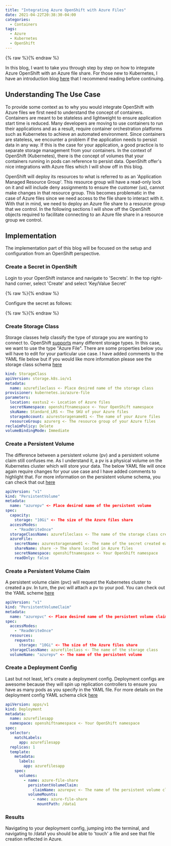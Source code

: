 ```yaml
---
title: "Integrating Azure OpenShift with Azure Files"
date: 2021-04-22T20:38:30-04:00
categories:
  - Containers
tags:
  - Azure
  - Kubernetes
  - OpenShift
---
```


{% raw %}<img src="/blog/assets/images/blog_images/aro-and-azure-files/openshift_azure.png" alt="">{% endraw %}

In this blog, I want to take you through step by step on how to integrate Azure OpenShift with an Azure file share. For those new to Kubernetes, I have an introduction blog [here](https://schiiss.github.io/blog/containers/an-introduction-to-kubernetes/) that I recommend reading before continuing.

## Understanding The Use Case

To provide some context as to why you would integrate OpenShift with Azure files we first need to understand the concept of containers. Containers are meant to be stateless and lightweight to ensure application start time is reduced. Many developers are moving to use containers to run their applications and as a result, require container orchestration platforms such as Kubernetes to achieve an automated environment. Since containers are stateless, we encounter a problem if the application needs to persist data in any way. If this is the case for your application, a good practice is to separate storage management from your containers. In the context of OpenShift (Kubernetes), there is the concept of volumes that your containers running in pods can reference to persist data. OpenShift offer's nice integrations with Azure files which I will show off in this blog.

OpenShift will deploy its resources to what is referred to as an 'Application Managed Resource Group'. This resource group will have a read-only lock on it and will include deny assignments to ensure the customer (us), cannot make changes in that resource group. This becomes problematic in the case of Azure files since we need access to the file share to interact with it. With that in mind, we need to deploy an Azure file share to a resource group that we control. In the following sections I will show off the OpenShift objects required to facilitate connecting to an Azure file share in a resource group we control. 

## Implementation

The implementation part of this blog will be focused on the setup and configuration from an OpenShift perspective. 

### Create a Secret in OpenShift

Login to your OpenShift instance and navigate to 'Secrets'. In the top right-hand corner, select 'Create' and select 'Key/Value Secret'

{% raw %}<img src="/blog/assets/images/blog_images/aro-and-azure-files/secrets_create.PNG" alt="">{% endraw %}

Configure the secret as follows:

{% raw %}<img src="/blog/assets/images/blog_images/aro-and-azure-files/secret_config.PNG" alt="">{% endraw %}


### Create Storage Class

Storage classes help classify the type of storage you are wanting to connect to. OpenShift [supports](https://docs.openshift.com/container-platform/4.7/storage/understanding-persistent-storage.html#pv-access-modes_understanding-persistent-storage) many different storage types. In this case, we want to use the type "Azure File". There are some properties below you will have to edit for your particular use case. I have added comments to the YAML file below but if you would like more information please see the storage class schema [here](https://docs.openshift.com/container-platform/4.7/rest_api/storage_apis/storageclass-storage-k8s-io-v1.html#storageclass-storage-k8s-io-v1)

```yaml
kind: StorageClass
apiVersion: storage.k8s.io/v1
metadata:
  name: azurefileclass <- Place desired name of the storage class
provisioner: kubernetes.io/azure-file
parameters:
  location: eastus2 <- Location of Azure files
  secretNamespace: openshiftnamespace <- Your OpenShift namespace
  skuName: Standard_LRS <- The SKU of your Azure files
  storageAccount: azurestoragename01 <- The name of your Azure files
  resourceGroup: azurerg <- The resource group of your Azure files
reclaimPolicy: Delete
volumeBindingMode: Immediate
```

### Create a Persistent Volume

The difference between a persistent volume (pv) and a persistent volume claim still confuses me. As I understand it, a pv is a physical volume on the Kubernetes cluster which will store your data. The below YAML file will once again require changes for your use case and I have added comments to highlight that. For more information on the persistent volume schema, you can check that out [here](https://docs.openshift.com/container-platform/4.7/rest_api/workloads_apis/persistentvolume-core-v1.html#persistentvolume-core-v1)

```yaml
apiVersion: "v1"
kind: "PersistentVolume"
metadata:
  name: "azurepv" <- Place desired name of the persistent volume
spec:
  capacity:
    storage: "10Gi" <- The size of the Azure files share
  accessModes:
    - "ReadWriteOnce"
  storageClassName: azurefileclass <- The name of the storage class created above
  azureFile:
    secretName: azurestoragename01 <- The name of the secret created earlier
    shareName: share -> The share located in Azure files
    secretNamespace: openshiftnamespace <- Your OpenShift namespace
    readOnly: false
```

### Create a Persistent Volume Claim

A persistent volume claim (pvc) will request the Kubernetes cluster to created a pv. In turn, the pvc will attach a pv to your pod. You can check out the YAML scheme [here](https://docs.openshift.com/container-platform/4.7/rest_api/storage_apis/persistentvolumeclaim-core-v1.html#persistentvolumeclaim-core-v1)

```yaml
apiVersion: "v1"
kind: "PersistentVolumeClaim"
metadata:
  name: "azurepvc" <- Place desired name of the persistent volume claim
spec:
  accessModes:
    - "ReadWriteOnce"
  resources:
    requests:
      storage: "10Gi" <- The size of the Azure files share
  storageClassName: azurefileclass <- The name of the storage class
  volumeName: "azurepv" <- The name of the persistent volume
```

### Create a Deployment Config

Last but not least, let's create a deployment config. Deployment configs are awesome because they will spin up replication controllers to ensure you have as many pods as you specify in the YAML file. For more details on the deployment config YAML schema click [here](https://docs.openshift.com/container-platform/4.7/rest_api/workloads_apis/deploymentconfig-apps-openshift-io-v1.html#deploymentconfig-apps-openshift-io-v1)

```yaml
apiVersion: apps/v1
kind: Deployment
metadata:
  name: azurefilesapp
  namespace: openshiftnamespace <- Your OpenShift namespace
spec:
  selector:
    matchLabels:
      app: azurefilesapp
  replicas: 1
  template:
    metadata:
      labels:
        app: azurefilesapp
    spec:
      volumes:
        - name: azure-file-share
          persistentVolumeClaim:
            claimName: azurepvc <- The name of the persistent volume claim
          volumeMounts:
            - name: azure-file-share
              mountPath: /data1
```

### Results

Navigating to your deployment config, jumping into the terminal, and navigating to /data1 you should be able to 'touch' a file and see that file creation reflected in Azure.